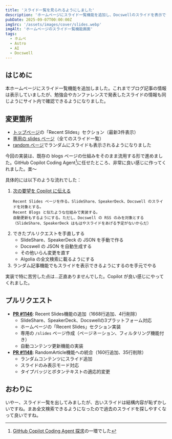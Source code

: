 ```yaml
---
title: 'スライド一覧を見られるようにしました'
description: 'ホームページにスライド一覧機能を追加し、Docswellのスライドを表示できるようになりました'
pubDate: 2025-09-07T00:00:00Z
imgSrc: '/assets/images/cover/slides.webp'
imgAlt: 'ホームページのスライド一覧機能画面'
tags: 
  - ホムペ
  - Astro
  - AI
  - Docswell
---
```


## はじめに

本ホームページにスライド一覧機能を追加しました。これまでブログ記事の情報は表示していましたが、勉強会やカンファレンスで発表したスライドの情報も同じようにサイト内で確認できるようになりました。

## 変更箇所
- [トップページ](/)の「Recent Slides」セクション（最新3件表示）
- [専用の slides ページ](/slides)（全てのスライド一覧）
- [random ページ](/random)でランダムにスライドも表示されるようになりました

今回の実装は、既存の blogs ページの仕組みをそのまま流用する形で進めました。GitHub Copilot Coding Agent[^cca]に任せたところ、非常に良い感じに作ってくれました。楽〜

[^cca]: [GitHub Copilot Coding Agent 探求](https://zenn.dev/link/comments/98276e3c2285c5)の一環でした

具体的には以下のような流れでした：

1. [次の要望を Copilot に伝える](https://github.com/korosuke613/homepage-2nd/issues/1145)
    ```
    Recent Slides ページを作る。SlideShare、SpeakerDeck、Docswell のスライドを対象とする。
    Recent Blogs と似たような仕組みで実装する。
    自動更新もするようにする。ただし、Docswell の RSS のみを対象とする（SlideShare、SpeakerDeck はもはやスライドをあげる予定がないからだ）
    ```
2. できたプルリクエストを手直しする
   - SlideShare、SpeakerDeck の JSON を手動で作る
   - Docswell の JSON を自動生成する
   - その他いらん変更を直す
   - Algolia の全文検索に載るようにする
3. ランダム記事機能でもスライドを表示できるようにするのを手元でやる

実装で特に苦労した点は...正直ありませんでした。Copilot が良い感じにやってくれました。

## プルリクエスト

- **[PR #1146](https://github.com/korosuke613/homepage-2nd/pull/1146)**: Recent Slides機能の追加（1668行追加、4行削除）
  - SlideShare、SpeakerDeck、Docswellの3プラットフォーム対応
  - ホームページの「Recent Slides」セクション実装
  - 専用の `/slides` ページ作成（ページネーション、フィルタリング機能付き）
  - 自動コンテンツ更新機能の実装
- **[PR #1148](https://github.com/korosuke613/homepage-2nd/pull/1148)**: RandomArticle機能への統合（160行追加、35行削除）  
  - ランダムコンテンツにスライド追加
  - スライドのみ表示モード対応
  - タイプバッジとボタンテキストの適応的変更

## おわりに
いやー、スライド一覧を出してみましたが、古いスライドは結構内容が恥ずかしいですね。まあ全文検索できるようになったので過去のスライドを探しやすくなって良いですね。

